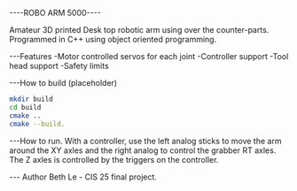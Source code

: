 ----ROBO ARM 5000----

Amateur 3D printed Desk top robotic arm using over the counter-parts. Programmed in C++ using object oriented programming.

---Features
    -Motor controlled servos for each joint
    -Controller support
    -Tool head support
    -Safety limits 

---How to build
(placeholder)
```bash
mkdir build
cd build
cmake ..
cmake --build.
```
---How to run.
With a controller, use the left analog sticks to move the arm around the XY axles and the right analog to control the grabber RT axles. The Z axles is controlled by the triggers on the controller.

--- Author
Beth Le - CIS 25 final project.